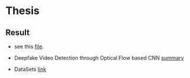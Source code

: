 # Thesis

## Result

* see this [file](./out/main%20report.pdf).

* Deepfake Video Detection through Optical Flow based CNN [summary](https://docs.google.com/presentation/d/1syfMmzmDsDduAJnDVGeUrbdtqe3J5JxaGYtmfIBs84U/edit#slide=id.p)

* DataSets [link](https://docs.google.com/spreadsheets/d/1-yUPv-UkHvvXQwG85Md2f-wrIDe9ygZEoRVgCpS007Y/edit#gid=0)
